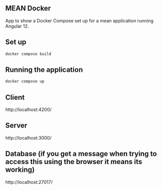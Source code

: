 ## MEAN Docker
App to show a Docker Compose set up for a mean application running Angular 12.

## Set up
```sh
docker compose build
```

## Running the application
```sh
docker compose up
```

## Client
http://localhost:4200/

## Server
http://localhost:3000/

## Database (if you get a message when trying to access this using the browser it means its working)
http://localhost:27017/

